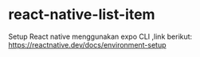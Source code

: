 # react-native-list-item

Setup React native menggunakan expo CLI ,link berikut:
  https://reactnative.dev/docs/environment-setup

